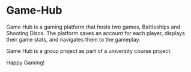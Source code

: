# Game-Hub

Game Hub is a gaming platform that hosts two games, Battleships and Shooting Discs. The platform saves an account for each player, displays their game stats, and navigates them to the gameplay. 

Game Hub is a group project as part of a university course project. 

Happy Gaming!
